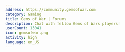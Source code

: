 ```yaml
---
address: https://community.gemsofwar.com
category: Gaming
title: Gems of War | Forums
description: Chat with fellow Gems of Wars players!
userCount: 13041
icon: gemsofwar.png
activity: high
language: en_US
---
```


